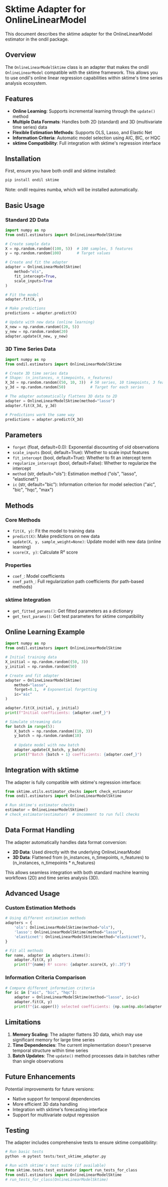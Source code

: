 # Sktime Adapter for OnlineLinearModel

This document describes the sktime adapter for the OnlineLinearModel estimator in the ondil package.

## Overview

The `OnlineLinearModelSktime` class is an adapter that makes the ondil `OnlineLinearModel` compatible with the sktime framework. This allows you to use ondil's online linear regression capabilities within sktime's time series analysis ecosystem.

## Features

- **Online Learning**: Supports incremental learning through the `update()` method
- **Multiple Data Formats**: Handles both 2D (standard) and 3D (multivariate time series) data
- **Flexible Estimation Methods**: Supports OLS, Lasso, and Elastic Net
- **Information Criteria**: Automatic model selection using AIC, BIC, or HQC
- **sktime Compatibility**: Full integration with sktime's regression interface

## Installation

First, ensure you have both ondil and sktime installed:

```bash
pip install ondil sktime
```

Note: ondil requires numba, which will be installed automatically.

## Basic Usage

### Standard 2D Data

```python
import numpy as np
from ondil.estimators import OnlineLinearModelSktime

# Create sample data
X = np.random.random((100, 5))  # 100 samples, 5 features
y = np.random.random(100)       # Target values

# Create and fit the adapter
adapter = OnlineLinearModelSktime(
    method="ols",
    fit_intercept=True,
    scale_inputs=True
)

# Fit the model
adapter.fit(X, y)

# Make predictions
predictions = adapter.predict(X)

# Update with new data (online learning)
X_new = np.random.random((20, 5))
y_new = np.random.random(20)
adapter.update(X_new, y_new)
```

### 3D Time Series Data

```python
import numpy as np
from ondil.estimators import OnlineLinearModelSktime

# Create 3D time series data
# Shape: (n_instances, n_timepoints, n_features)
X_3d = np.random.random((50, 10, 3))  # 50 series, 10 timepoints, 3 features
y_3d = np.random.random(50)           # Target for each series

# The adapter automatically flattens 3D data to 2D
adapter = OnlineLinearModelSktime(method="lasso")
adapter.fit(X_3d, y_3d)

# Predictions work the same way
predictions = adapter.predict(X_3d)
```

## Parameters

- `forget` (float, default=0.0): Exponential discounting of old observations
- `scale_inputs` (bool, default=True): Whether to scale input features
- `fit_intercept` (bool, default=True): Whether to fit an intercept term
- `regularize_intercept` (bool, default=False): Whether to regularize the intercept
- `method` (str, default="ols"): Estimation method ("ols", "lasso", "elasticnet")
- `ic` (str, default="bic"): Information criterion for model selection ("aic", "bic", "hqc", "max")

## Methods

### Core Methods
- `fit(X, y)`: Fit the model to training data
- `predict(X)`: Make predictions on new data
- `update(X, y, sample_weight=None)`: Update model with new data (online learning)
- `score(X, y)`: Calculate R² score

### Properties
- `coef_`: Model coefficients
- `coef_path_`: Full regularization path coefficients (for path-based methods)

### sktime Integration
- `get_fitted_params()`: Get fitted parameters as a dictionary
- `get_test_params()`: Get test parameters for sktime compatibility

## Online Learning Example

```python
import numpy as np
from ondil.estimators import OnlineLinearModelSktime

# Initial training data
X_initial = np.random.random((50, 3))
y_initial = np.random.random(50)

# Create and fit adapter
adapter = OnlineLinearModelSktime(
    method="lasso",
    forget=0.1,  # Exponential forgetting
    ic="aic"
)

adapter.fit(X_initial, y_initial)
print(f"Initial coefficients: {adapter.coef_}")

# Simulate streaming data
for batch in range(5):
    X_batch = np.random.random((10, 3))
    y_batch = np.random.random(10)
    
    # Update model with new batch
    adapter.update(X_batch, y_batch)
    print(f"Batch {batch + 1} coefficients: {adapter.coef_}")
```

## Integration with sktime

The adapter is fully compatible with sktime's regression interface:

```python
from sktime.utils.estimator_checks import check_estimator
from ondil.estimators import OnlineLinearModelSktime

# Run sktime's estimator checks
estimator = OnlineLinearModelSktime()
# check_estimator(estimator)  # Uncomment to run full checks
```

## Data Format Handling

The adapter automatically handles data format conversion:

- **2D Data**: Used directly with the underlying OnlineLinearModel
- **3D Data**: Flattened from (n_instances, n_timepoints, n_features) to (n_instances, n_timepoints * n_features)

This allows seamless integration with both standard machine learning workflows (2D) and time series analysis (3D).

## Advanced Usage

### Custom Estimation Methods

```python
# Using different estimation methods
adapters = {
    'ols': OnlineLinearModelSktime(method="ols"),
    'lasso': OnlineLinearModelSktime(method="lasso"),
    'elasticnet': OnlineLinearModelSktime(method="elasticnet"),
}

# Fit all methods
for name, adapter in adapters.items():
    adapter.fit(X, y)
    print(f"{name} R² score: {adapter.score(X, y):.3f}")
```

### Information Criteria Comparison

```python
# Compare different information criteria
for ic in ["aic", "bic", "hqc"]:
    adapter = OnlineLinearModelSktime(method="lasso", ic=ic)
    adapter.fit(X, y)
    print(f"{ic.upper()} selected coefficients: {np.sum(np.abs(adapter.coef_) > 1e-6)}")
```

## Limitations

1. **Memory Scaling**: The adapter flattens 3D data, which may use significant memory for large time series
2. **Time Dependencies**: The current implementation doesn't preserve temporal structure within time series
3. **Batch Updates**: The `update()` method processes data in batches rather than single observations

## Future Enhancements

Potential improvements for future versions:
- Native support for temporal dependencies
- More efficient 3D data handling
- Integration with sktime's forecasting interface
- Support for multivariate output regression

## Testing

The adapter includes comprehensive tests to ensure sktime compatibility:

```python
# Run basic tests
python -m pytest tests/test_sktime_adapter.py

# Run with sktime's test suite (if available)
from sktime.tests.test_estimator import run_tests_for_class
from ondil.estimators import OnlineLinearModelSktime
# run_tests_for_class(OnlineLinearModelSktime)
```